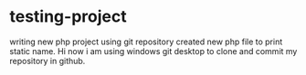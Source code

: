 # testing-project
writing new php project using git repository
created new php file to print static name.
Hi now i am using windows git desktop to clone and commit my repository in github.